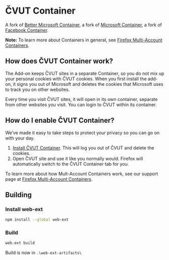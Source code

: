# ČVUT Container

A fork of [Better Microsoft Container](https://github.com/filip2cz/better-contain-microsoft.git), a fork of [Microsoft Container](https://github.com/jschenke488/contain-microsoft), a fork of [Facebook Container](https://github.com/mozilla/contain-facebook).

**Note:** To learn more about Containers in general, see [Firefox Multi-Account Containers](https://support.mozilla.org/kb/containers).

## How does ČVUT Container work?

The Add-on keeps ČVUT sites in a separate Container, so you do not mix up your personal cookies with ČVUT cookies. When you first install the add-on, it signs you out of Microsoft and deletes the cookies that Microsoft uses to track you on other websites.

Every time you visit ČVUT sites, it will open in its own container, separate from other websites you visit. You can login to ČVUT within its container.

## How do I enable ČVUT Container?

We’ve made it easy to take steps to protect your privacy so you can go on with your day.

1. [Install ČVUT Container](https://addons.mozilla.org/cs/firefox/addon/better-microsoft-container/). This will log you out of ČVUT and delete the cookies.
2. Open ČVUT site and use it like you normally would. Firefox will automatically switch to the ČVUT Container tab for you.

To learn more about how Mult-Account Containers work, see our support page at [Firefox Multi-Account Containers](https://addons.mozilla.org/firefox/addon/multi-account-containers/).

## Building

### Install web-ext
```bash
npm install --global web-ext
```

### Build
```bash
web-ext build
```

Build is now in `.\web-ext-artifacts\`
